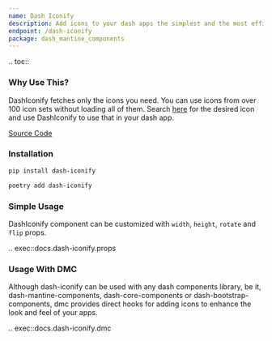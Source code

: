 ```yaml
---
name: Dash Iconify
description: Add icons to your dash apps the simplest and the most efficient way.
endpoint: /dash-iconify
package: dash_mantine_components
---
```


.. toc::

### Why Use This?

DashIconify fetches only the icons you need. You can use icons from over 100 icon sets without loading all of them.
Search [here](https://icon-sets.iconify.design/) for the desired icon and use DashIconify to use that in your dash app.

[Source Code](https://github.com/snehilvj/dash-iconify)

### Installation

```bash
pip install dash-iconify
```

```bash
poetry add dash-iconify
```

### Simple Usage

DashIconify component can be customized with `width`, `height`, `rotate` and `flip` props.

.. exec::docs.dash-iconify.props

### Usage With DMC

Although dash-iconify can be used with any dash components library, be it, dash-mantine-components, dash-core-components
or dash-bootstrap-components, dmc provides direct hooks for adding icons to enhance the look and feel of your apps.

.. exec::docs.dash-iconify.dmc
